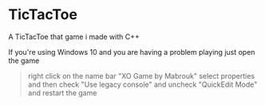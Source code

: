 # TicTacToe
A TicTacToe that game i made with C++

If you're using Windows 10 and you are having a problem playing 
just open the game 
> right click on the name bar "XO Game by Mabrouk" 
> select properties
and then check "Use legacy console" and uncheck "QuickEdit Mode" 
and restart the game

